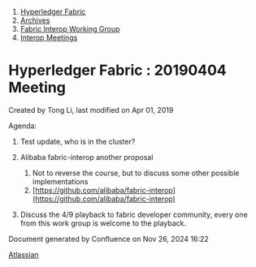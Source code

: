 1. [Hyperledger Fabric](index.html)
2. [Archives](Archives_22840389.html)
3. [Fabric Interop Working Group](Fabric-Interop-Working-Group_22839518.html)
4. [Interop Meetings](Interop-Meetings_22840492.html)

# Hyperledger Fabric : 20190404 Meeting

Created by Tong Li, last modified on Apr 01, 2019

Agenda:

1. Test update, who is in the cluster?
2. Alibaba fabric-interop another proposal
   
   1. Not to reverse the course, but to discuss some other possible implementations
   2. [https://github.com/alibaba/fabric-interop](https://github.com/alibaba/fabric-interop)
3. Discuss the 4/9 playback to fabric developer community, every one from this work group is welcome to the playback.

Document generated by Confluence on Nov 26, 2024 16:22

[Atlassian](http://www.atlassian.com/)
